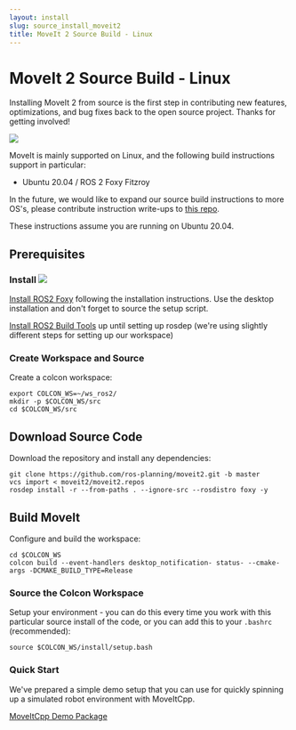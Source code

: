 ```yaml
---
layout: install
slug: source_install_moveit2
title: MoveIt 2 Source Build - Linux
---
```


# MoveIt 2 Source Build - Linux

Installing MoveIt 2 from source is the first step in contributing new features, optimizations, and bug fixes back to the open source project. Thanks for getting involved!

<img class="docker-img" src="/assets/install_page/docker-illustration.png"/>

MoveIt is mainly supported on Linux, and the following build instructions support in particular:

- Ubuntu 20.04 / ROS 2 Foxy Fitzroy

In the future, we would like to expand our source build instructions to more OS's, please contribute instruction write-ups to [this repo](https://github.com/ros-planning/moveit.ros.org).

These instructions assume you are running on Ubuntu 20.04.

## Prerequisites

### Install <img src="/assets/install_page/ros_logo.jpeg"/>

[Install ROS2 Foxy](https://index.ros.org/doc/ros2/Installation/Foxy/Linux-Install-Debians/) following the installation instructions. Use the desktop installation and don't forget to source the setup script.

[Install ROS2 Build Tools](https://index.ros.org/doc/ros2/Installation/Foxy/Linux-Development-Setup/#install-development-tools-and-ros-tools) up until setting up rosdep (we're using slightly different steps for setting up our workspace)

### Create Workspace and Source

Create a colcon workspace:

    export COLCON_WS=~/ws_ros2/
    mkdir -p $COLCON_WS/src
    cd $COLCON_WS/src

## Download Source Code

Download the repository and install any dependencies:

    git clone https://github.com/ros-planning/moveit2.git -b master
    vcs import < moveit2/moveit2.repos
    rosdep install -r --from-paths . --ignore-src --rosdistro foxy -y

## Build MoveIt

Configure and build the workspace:

    cd $COLCON_WS
    colcon build --event-handlers desktop_notification- status- --cmake-args -DCMAKE_BUILD_TYPE=Release

### Source the Colcon Workspace

Setup your environment - you can do this every time you work with this particular source install of the code, or you can add this to your ``.bashrc`` (recommended):

    source $COLCON_WS/install/setup.bash

### Quick Start

We've prepared a simple demo setup that you can use for quickly spinning up a simulated robot environment with MoveItCpp.

<a href="https://github.com/ros-planning/moveit2/tree/master/moveit_demo_nodes/run_moveit_cpp" target="_blank">
  <span class="link-with-background">
    MoveItCpp Demo Package
  </span>
</a>
